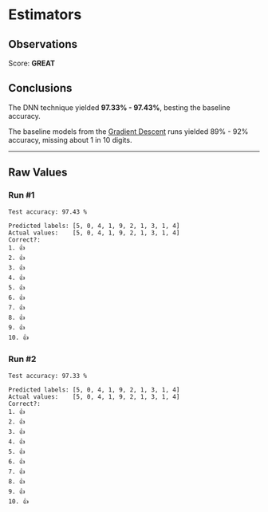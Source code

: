 # Estimators

## Observations

Score: **GREAT**


## Conclusions

The DNN technique yielded **97.33% - 97.43%**, besting the  baseline accuracy.

The baseline models from the [Gradient Descent](GradientDescent.md) runs yielded 89% - 92% accuracy, missing about 1 in 10 digits.


<hr>

## Raw Values

### Run #1
```
Test accuracy: 97.43 %

Predicted labels: [5, 0, 4, 1, 9, 2, 1, 3, 1, 4]
Actual values:    [5, 0, 4, 1, 9, 2, 1, 3, 1, 4]
Correct?:         
1. 👍
2. 👍
3. 👍
4. 👍
5. 👍
6. 👍
7. 👍
8. 👍
9. 👍
10. 👍
```

### Run #2
```
Test accuracy: 97.33 %

Predicted labels: [5, 0, 4, 1, 9, 2, 1, 3, 1, 4]
Actual values:    [5, 0, 4, 1, 9, 2, 1, 3, 1, 4]
Correct?:         
1. 👍
2. 👍
3. 👍
4. 👍
5. 👍
6. 👍
7. 👍
8. 👍
9. 👍
10. 👍
```
